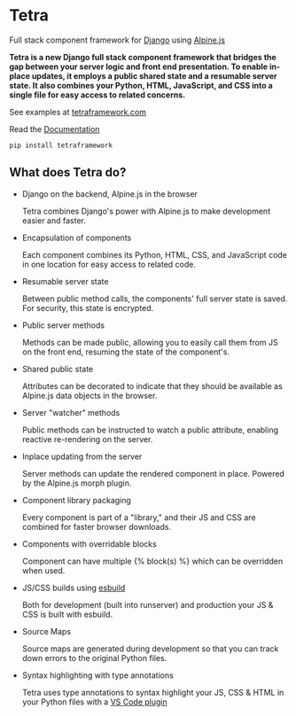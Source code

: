 # Tetra

Full stack component framework for [Django](http://djangoproject.com) using [Alpine.js](https://alpinejs.dev)

**Tetra is a new Django full stack component framework that bridges the gap between your server logic and front end presentation.
To enable in-place updates, it employs a public shared state and a resumable server state.
It also combines your Python, HTML, JavaScript, and CSS into a single file for easy access to related concerns.**

See  examples at [tetraframework.com](https://www.tetraframework.com)

Read the [Documentation](https://www.tetraframework.com/docs)

```
pip install tetraframework
```

## What does Tetra do?

  - Django on the backend, Alpine.js in the browser

    Tetra combines Django's power with Alpine.js to make development easier and faster.


  - Encapsulation of components

    Each component combines its Python, HTML, CSS, and JavaScript code in one location for easy access to related code.


  - Resumable server state

    Between public method calls, the components' full server state is saved. For security, this state is encrypted.

  - Public server methods

    Methods can be made public, allowing you to easily call them from JS on the front end, resuming the state of the component's.


  - Shared public state

    Attributes can be decorated to indicate that they should be available as Alpine.js data objects in the browser.


  - Server "watcher" methods

    Public methods can be instructed to watch a public attribute, enabling reactive re-rendering on the server.

  - Inplace updating from the server

    Server methods can update the rendered component in place. Powered by the Alpine.js morph plugin.

  - Component library packaging

    Every component is part of a "library," and their JS and CSS are combined for faster browser downloads. 

  - Components with overridable blocks

    Component can have multiple {% block(s) %} which can be overridden when used.

  - JS/CSS builds using [esbuild](https://esbuild.github.io)

    Both for development (built into runserver) and production your JS & CSS is built with esbuild.

  - Source Maps

    Source maps are generated during development so that you can track down errors to the original Python files.

  - Syntax highlighting with type annotations

    Tetra uses type annotations to syntax highlight your JS, CSS & HTML in your Python files with a [VS Code plugin](https://github.com/samwillis/python-inline-source/tree/main/vscode-python-inline-source)